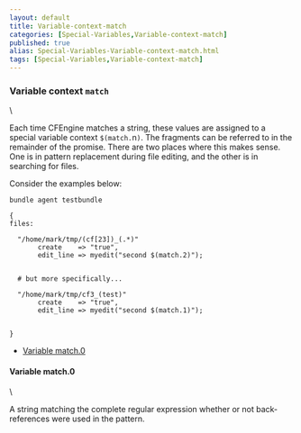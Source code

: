 ```yaml
---
layout: default
title: Variable-context-match
categories: [Special-Variables,Variable-context-match]
published: true
alias: Special-Variables-Variable-context-match.html
tags: [Special-Variables,Variable-context-match]
---
```


### Variable context `match`

\

Each time CFEngine matches a string, these values are assigned to a
special variable context `$(match.`n`)`. The fragments can be referred
to in the remainder of the promise. There are two places where this
makes sense. One is in pattern replacement during file editing, and the
other is in searching for files.

Consider the examples below:

~~~~ {.verbatim}
bundle agent testbundle

{
files:

  "/home/mark/tmp/(cf[23])_(.*)"
       create    => "true",
       edit_line => myedit("second $(match.2)");


  # but more specifically...

  "/home/mark/tmp/cf3_(test)"
       create    => "true",
       edit_line => myedit("second $(match.1)");


}
~~~~

-   [Variable match.0](#Variable-match_002e0)

#### Variable match.0

\

A string matching the complete regular expression whether or not
back-references were used in the pattern.
